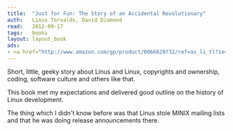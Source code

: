 ```yaml
---
title:	"Just for Fun: The Story of an Accidental Revolutionary"
auth:	Linus Torvalds, David Diamond
read:	2012-09-17
tags:	books
layout: layout_book
ads:
- <a href="http://www.amazon.com/gp/product/0066620732/ref=as_li_tl?ie=UTF8&camp=1789&creative=390957&creativeASIN=0066620732&linkCode=as2&tag=wojcadamkoszh-20&linkId=B77RONMGVH72K34J"><img border="0" src="http://ws-na.amazon-adsystem.com/widgets/q?_encoding=UTF8&ASIN=0066620732&Format=_SL160_&ID=AsinImage&MarketPlace=US&ServiceVersion=20070822&WS=1&tag=wojcadamkoszh-20" ></a><img >src="http://ir-na.amazon-adsystem.com/e/ir?t=wojcadamkoszh-20&l=as2&o=1&a=0066620732" >width="1" height="1" border="0" alt="" style="border:none !important; >margin:0px !important;" />
---
```

Short, little, geeky story about Linus and Linux, copyrights and ownership,
coding, software culture and others like that.

This book met my expectations and delivered good outline on the history of
Linux development.

The thing which I didn't know before was that Linus stole MINIX mailing
lists and that he was doing release announcements there.

